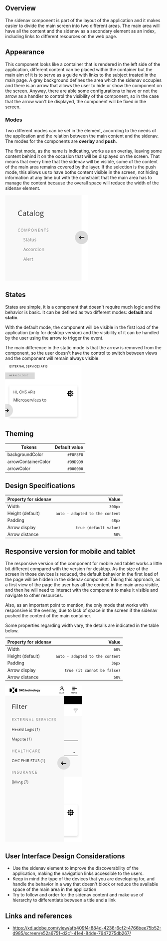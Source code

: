 ## Overview

The sidenav component is part of the layout of the application and it makes easier to divide the main screen into two different areas. The main area will have all the content and the sidenav as a secondary element as an index, including links to different resources on the web page.

## Appearance

This component looks like a container that is rendered in the left side of the application, different content can be placed within the container but the main aim of it is to serve as a guide with links to the subject treated in the main page.
A grey background defines the area which the sidenav occupies and there is an arrow that allows the user to hide or show the component on the screen. Anyway, there are able some configurations to have or not the arrow as a handler to control the visibility of the component, so in the case that the arrow won't be displayed, the component will be fixed in the screen.

### Modes

Two different modes can be set in the element, according to the needs of the application and the relation between the main content and the sidenav.
The modes for the components are __overlay__ and __push__.

The first mode, as the name is indicating, works as an overlay, leaving some content behind it on the occasion that will be displayed on the screen. That means that every time that the sidenav will be visible, some of the content of the main area remains covered by the layer.
If the selection is the push mode, this allows us to have boths content visible in the screen, not hiding information at any time but with the constraint that the main area has to manage the content because the overall space will reduce the width of the sidenav element.

![Sidenav modes](images/sidenav_modes.png)


## States

States are simple, it is a component that doesn't require much logic and the behavior is basic. 
It can be defined as two different modes: __default__ and __static__.

With the default mode, the component will be visible in the first load of the application (only for desktop version) and the visibility of it can be handled by the user using the arrow to trigger the event.

The main difference in the static mode is that the arrow is removed from the component, so the user doesn't have the control to switch between views and the component will remain always visible.

![Sidenav states](images/sidenav_states.png)

## Theming

| Tokens        | Default value |
| ------------- | -------------:|
| backgroundColor | `#F8F8F8`  |
| arrowContainerColor | `#D9D9D9`  |
| arrowColor | `#000000`  |


## Design Specifications

| Property for sidenav | Value |
|----------------------|------:|
| Width                | `300px` |
| Height (default)     | `auto - adapted to the content` |
| Padding              | `48px` |
| Arrow display        | `true (default value)` |
| Arrow distance       | `50%` |

## Responsive version for mobile and tablet

The responsive version of the component for mobile and tablet works a little bit different compared with the version for desktop. As the size of the screen in those devices is reduced, the default behavior in the first load of the page will be hidden in the sidenav component. 
Taking this approach, as a first view of the page the user has all the content in the main area visible, and then he will need to interact with the component to make it visible and navigate to other resources.

Also, as an important point to mention, the only mode that works with responsive is the overlay, due to lack of space in the screen if the sidenav pushed the content of the main container.

Some properties regarding width vary, the details are indicated in the table below.

| Property for sidenav | Value |
|----------------------|------:|
| Width                | `60%` |
| Height (default)     | `auto - adapted to the content` |
| Padding              | `36px` |
| Arrow display        | `true (it cannot be false)` |
| Arrow distance       | `50%` |

![Sidenav responsive](images/sidenav_responsive.png)

## User Interface Design Considerations

- Use the sidenav element to improve the discoverability of the application, making the navigation links accessible to the users.
- Keep in mind the type of the devices that you are developing for, and handle the behavior in a way that doesn't block or reduce the available space of the main area in the application
- Try to follow and order for the sidenav content and make use of hierarchy to differentiate between a title and a link

## Links and references

- https://xd.adobe.com/view/afb409f4-884d-4236-6cf2-4766bee75b52-d985/screen/e52a6751-d2c1-41e4-84de-7647275db267/